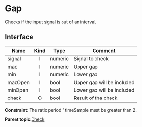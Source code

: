 # Gap

Checks if the input signal is out of an interval.

## Interface

|Name|Kind|Type|Comment|
|----|:--:|----|-------|
|signal|I|numeric|Signal to check|
|max|I|numeric|Upper gap|
|min|I|numeric|Lower gap|
|maxOpen|I|bool|Upper gap will be included|
|minOpen|I|bool|Lower gap will be included|
|check|O|bool|Result of the check|

**Constraint**: The ratio period / timeSample must be greater than 2.

**Parent topic:**[Check](../../libraries/check/check.md)

